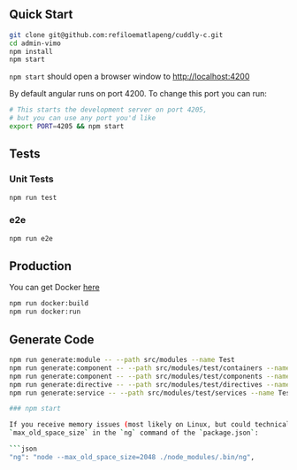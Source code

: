 

## Quick Start

```bash
git clone git@github.com:refiloematlapeng/cuddly-c.git
cd admin-vimo
npm install
npm start
```

`npm start` should open a browser window to <http://localhost:4200>

By default angular runs on port 4200. To change this port you can run:

```bash
# This starts the development server on port 4205,
# but you can use any port you'd like
export PORT=4205 && npm start
```

## Tests

### Unit Tests

```bash
npm run test
```

### e2e

```bash
npm run e2e
```

## Production

You can get Docker [here](https://www.docker.com/get-started)

```bash
npm run docker:build
npm run docker:run
```

## Generate Code

```bash
npm run generate:module -- --path src/modules --name Test
npm run generate:component -- --path src/modules/test/containers --name Test
npm run generate:component -- --path src/modules/test/components --name Test
npm run generate:directive -- --path src/modules/test/directives --name Test
npm run generate:service -- --path src/modules/test/services --name Test

### npm start

If you receive memory issues (most likely on Linux, but could technically happen on any system) adjust
`max_old_space_size` in the `ng` command of the `package.json`:

```json
"ng": "node --max_old_space_size=2048 ./node_modules/.bin/ng",
```

